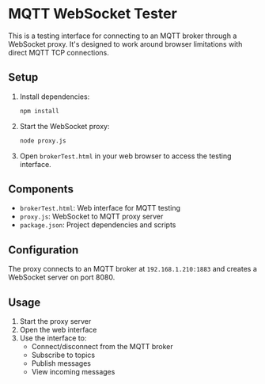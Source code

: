 # MQTT WebSocket Tester

This is a testing interface for connecting to an MQTT broker through a WebSocket proxy. It's designed to work around browser limitations with direct MQTT TCP connections.

## Setup

1. Install dependencies:
   ```bash
   npm install
   ```

2. Start the WebSocket proxy:
   ```bash
   node proxy.js
   ```

3. Open `brokerTest.html` in your web browser to access the testing interface.

## Components

- `brokerTest.html`: Web interface for MQTT testing
- `proxy.js`: WebSocket to MQTT proxy server
- `package.json`: Project dependencies and scripts

## Configuration

The proxy connects to an MQTT broker at `192.168.1.210:1883` and creates a WebSocket server on port 8080.

## Usage

1. Start the proxy server
2. Open the web interface
3. Use the interface to:
   - Connect/disconnect from the MQTT broker
   - Subscribe to topics
   - Publish messages
   - View incoming messages
